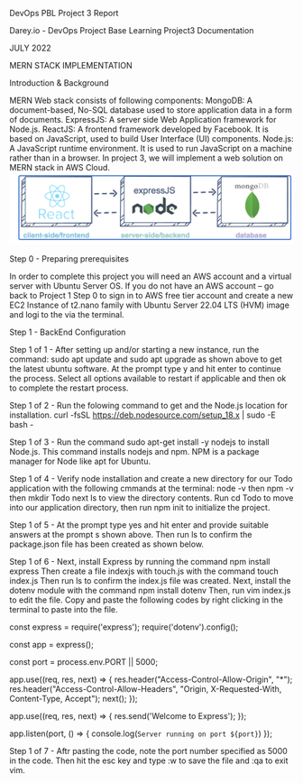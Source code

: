 

DevOps PBL
Project 3 Report

Darey.io - DevOps Project Base Learning Project3 Documentation

JULY 2022


MERN STACK IMPLEMENTATION





Introduction & Background

MERN Web stack consists of following components:
MongoDB: A document-based, No-SQL database used to store application data in a form of documents.
ExpressJS: A server side Web Application framework for Node.js.
ReactJS: A frontend framework developed by Facebook. It is based on JavaScript, used to build User Interface (UI) components.
Node.js: A JavaScript runtime environment. It is used to run JavaScript on a machine rather than in a browser.
In project 3, we will implement a web solution on MERN stack in AWS Cloud.
![MERN Stack](images/MERN-stack.png)


Step 0 - Preparing prerequisites 

In order to complete this project you will need an AWS account and a virtual server with Ubuntu Server OS.
If you do not have an AWS account – go back to Project 1 Step 0 to sign in to AWS free tier account and create a new EC2 Instance of t2.nano family with Ubuntu Server 22.04 LTS (HVM) image and logi to the via the terminal.


Step 1 - BackEnd Configuration


Step 1 of 1 - After setting up and/or starting a new instance, run the command: 
sudo apt update and sudo apt upgrade as shown above to get the latest ubuntu software. At the prompt type  y and hit enter to continue the process. Select all options available to restart if applicable and then ok to complete the restart process.


Step 1 of 2 - Run the folowing command to get and the Node.js location for installation.
curl -fsSL https://deb.nodesource.com/setup_18.x | sudo -E bash -


Step 1 of 3 - Run the command sudo apt-get install -y nodejs to install Node.js. 
This command installs nodejs and npm. NPM is a package manager for Node like apt for Ubuntu. 


Step 1 of 4 - Verify node installation and create a new directory for our Todo application with the following cmmands at the terminal:
 node -v then npm -v then mkdir Todo next ls to view the directory contents.
Run cd Todo to move into our application directory, then run npm init to initialize the project.

Step 1 of 5 - At the prompt type yes and hit enter and provide suitable answers at the prompt s shown above. Then run ls to confirm the package.json file has been created as shown below.





Step 1 of 6 - Next, install Express by running the command npm install express 
Then create a file indexjs with touch.js with the command touch index.js
Then run ls to confirm the index.js file was created.
Next, install the dotenv module with the command npm install dotenv
Then, run vim index.js to edit the file.
Copy and paste the following codes by right clicking in the terminal to paste into the file.

const express = require('express');
require('dotenv').config();

const app = express();

const port = process.env.PORT || 5000;

app.use((req, res, next) => {
res.header("Access-Control-Allow-Origin", "\*");
res.header("Access-Control-Allow-Headers", "Origin, X-Requested-With, Content-Type, Accept");
next();
});

app.use((req, res, next) => {
res.send('Welcome to Express');
});

app.listen(port, () => {
console.log(`Server running on port ${port}`)
});


Step 1 of 7 - Aftr pasting the code, note the port number specified as 5000 in the code. Then hit the esc key and type :w to save the file and :qa to exit vim.

